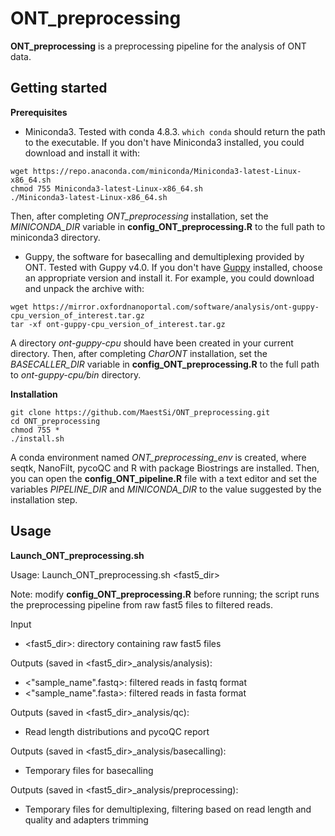 # ONT_preprocessing
**ONT_preprocessing** is a preprocessing pipeline for the analysis of ONT data.

## Getting started

**Prerequisites**

* Miniconda3.
Tested with conda 4.8.3.
```which conda``` should return the path to the executable.
If you don't have Miniconda3 installed, you could download and install it with:
```
wget https://repo.anaconda.com/miniconda/Miniconda3-latest-Linux-x86_64.sh
chmod 755 Miniconda3-latest-Linux-x86_64.sh
./Miniconda3-latest-Linux-x86_64.sh
```

Then, after completing _ONT_preprocessing_ installation, set the _MINICONDA_DIR_ variable in **config_ONT_preprocessing.R** to the full path to miniconda3 directory.

* Guppy, the software for basecalling and demultiplexing provided by ONT. Tested with Guppy v4.0.
If you don't have [Guppy](https://community.nanoporetech.com/downloads) installed, choose an appropriate version and install it.
For example, you could download and unpack the archive with:
```
wget https://mirror.oxfordnanoportal.com/software/analysis/ont-guppy-cpu_version_of_interest.tar.gz
tar -xf ont-guppy-cpu_version_of_interest.tar.gz
```
A directory _ont-guppy-cpu_ should have been created in your current directory.
Then, after completing _CharONT_ installation, set the _BASECALLER_DIR_ variable in **config_ONT_preprocessing.R** to the full path to _ont-guppy-cpu/bin_ directory.

**Installation**

```
git clone https://github.com/MaestSi/ONT_preprocessing.git
cd ONT_preprocessing
chmod 755 *
./install.sh
```

A conda environment named _ONT_preprocessing\_env_ is created, where seqtk, NanoFilt, pycoQC and R with package Biostrings are installed.
Then, you can open the **config_ONT_pipeline.R** file with a text editor and set the variables _PIPELINE_DIR_ and _MINICONDA_DIR_ to the value suggested by the installation step.

## Usage
**Launch_ONT_preprocessing.sh**

Usage:
Launch_ONT_preprocessing.sh \<fast5_dir\>

Note: modify **config_ONT_preprocessing.R** before running; the script runs the preprocessing pipeline from raw fast5 files to filtered reads.

Input
* \<fast5_dir\>: directory containing raw fast5 files

Outputs (saved in \<fast5_dir\>\_analysis/analysis):

* \<"sample_name".fastq\>: filtered reads in fastq format
* \<"sample_name".fasta\>: filtered reads in fasta format

Outputs (saved in \<fast5_dir\>\_analysis/qc):
* Read length distributions and pycoQC report

Outputs (saved in \<fast5_dir\>\_analysis/basecalling):
* Temporary files for basecalling

Outputs (saved in \<fast5_dir\>\_analysis/preprocessing):
* Temporary files for demultiplexing, filtering based on read length and quality and adapters trimming
